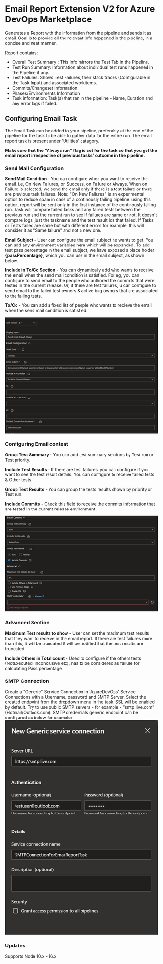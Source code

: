 # Email Report Extension V2 for Azure DevOps Marketplace

Generates a Report with the information from the pipeline and sends it as email. Goal is to provide all the relevant info happened in the pipeline, in a concise and neat manner. 

Report contains:
* Overall Test Summary : This info mirrors the Test Tab in the Pipeline. 
* Test Run Summary: Information about individual test runs happened in the Pipeline if any.
* Test Failures: Shows Test Failures, their stack traces (Configurable in the Task Input) and associated workitems.
* Commits/Changeset Information
* Phases/Environments Information
* Task information: Task(s) that ran in the pipeline - Name, Duration and any error logs if failed. 


## Configuring Email Task

The Email Task can be added to your pipeline, preferably at the end of the pipeline for the task to be able to gather data for the entire run. The email report task is present under 'Utilities' catagory.

**Make sure that the "Always run" flag is set for the task so that you get the email report irrespective of previous tasks' outcome in the pipeline.**

### Send Mail Configuration

**Send Mail Condition** - You can configure when you want to receive the email. i.e, On New Failures, on Success, on Failure or Always. When on Failure is selected, we send the email only if there is a test failure or there are previous task failures.
Note: "On New Failures" is an experimental option to reduce spam in case of a continously failing pipeline. using this option, report will be sent only in the first instance of the continously failing run. Task will compare failed tasks and any failed tests between the previous run and the current run to see if failures are same or not. It doesn't compare logs, just the taskname and the test result ids that failed. If Tasks or Tests failed are same but with different errors for example, this will consider it as "Same failure" and not a new one.

**Email Subject** - User can configure the email subject he wants to get. You can add any environment variables here which will be expanded. To add test pass percentage in the email subject, we have exposed a place holder **{passPercentage}**, which you can use in the email subject, as shown below.

**Include in To/Cc Section** - You can dynamically add who wants to receive the email when the send mail condition is satisfied. For eg, you can configure to send email to the people who authored the commits that were tested in the current release. Or, if there are test failures, u can configure to send email to the failed test owners & active bug owners that are associated to the failing tests.

**To/Cc** - You can add a fixed list of people who wants to recieve the email when the send mail condition is satisfied.

![TaskConfig.png](../../../images/TaskConfig.png)

### Configuring Email content

**Group Test Summary** - You can add test summary sections by Test run or Test priority.

**Include Test Results** - If there are test failures, you can configure if you want to see the test result details. You can configure to receive failed tests & Other tests.

**Group Test Results** - You can group the tests results shown by priority or Test run.

**Include Commits** - Check this field to receive the commits information that are tested in the current release environment.

![TaskConfig2.png](../../../images/TaskConfig2.png)

### Advanced Section

**Maximum Test results to show** - User can set the maximum test results that they want to receive in the email report. If there are test failures more than this, it will be truncated & will be notified that the test results are truncated.

**Include Others in Total count** - Used to configure if the others tests (NotExecuted, inconclusive etc), has to be considered as failure for calculating Pass percentage

### SMTP Connection 

Create a "Generic" Service Connection in 'AzureDevOps' Service Connections with a Username, password and SMTP Server. Select the created endpoint from the dropdown menu in the task. SSL will be enabled by default.
Try to use public SMTP servers - for example - “smtp.live.com” (Hotmail/Outlook.com).
SMTP credentials generic endpoint can be configured as below for example:
![GenericEndPoint.JPG](../../../images/GenericEndPoint.png)

### Updates

Supports Node 10.x - 16.x
